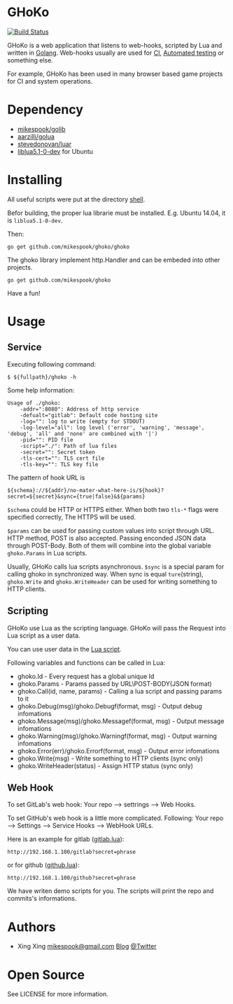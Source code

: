 GHoKo
=====

[![Build Status][travis-img]][travis]

GHoKo is a web application that listens to web-hooks, scripted by Lua and
written in [Golang][golang]. Web-hooks usually are used for [CI][ci], 
[Automated testing][auto-testing] or something else.

For example, GHoKo has been used in many browser based game projects for
CI and system operations.

Dependency
==========

 * [mikespook/golib][golib]
 * [aarzilli/golua][golua]
 * [stevedonovan/luar][luar]
 * [liblua5.1-0-dev][liblua] for Ubuntu

Installing
==========

All useful scripts were put at the directory [shell][shell].

Befor building, the proper lua librarie must be installed.
E.g. Ubuntu 14.04, it is `liblua5.1-0-dev`.

Then:

	go get github.com/mikespook/ghoko/ghoko

The ghoko library implement http.Handler and can be embeded into other projects.

	go get github.com/mikespook/ghoko

Have a fun!

Usage
=====

Service
-------

Executing following command:

	$ ${fullpath}/ghoko -h

Some help information:

	Usage of ./ghoko:
		-addr=":8080": Address of http service
		-defualt="gitlab": Default code hosting site
		-log="": log to write (empty for STDOUT)
		-log-level="all": log level ('error', 'warning', 'message', 'debug', 'all' and 'none' are combined with '|')
		-pid="": PID file
		-script="./": Path of lua files
		-secret="": Secret token
		-tls-cert="": TLS cert file
		-tls-key="": TLS key file
		

The pattern of hook URL is 

	${schema}://${addr}/no-mater-what-here-is/${hook}?secret=${secret}&sync={true|false}&${params}

`$schema` could be HTTP or HTTPS either. When both two `tls-*` flags were
specified correctly, The HTTPS will be used.

`$params` can be used for passing custom values into script through URL. 
HTTP method, POST is also accepted. Passing enconded JSON data through POST-Body.
Both of them will combine into the global variable `ghoko.Params` in Lua scripts.

Usually, GHoKo calls lua scripts asynchronous. `$sync` is a special param for
calling ghoko in synchronized way. When sync is equal `ture`(string), 
`ghoko.Write` and `ghoko.WriteHeader` can be used for writing something to 
HTTP clients.

Scripting
---------

GHoKo use Lua as the scripting language. GHoKo will pass the Request into
Lua script as a user data.

You can use user data in the [Lua script][demo].

Following variables and functions can be called in Lua:

 * ghoko.Id - Every request has a global unique Id
 * ghoko.Params - Params passed by URL\POST-BODY(JSON format)
 * ghoko.Call(id, name, params) - Calling a lua script and passing params to it
 * ghoko.Debug(msg)/ghoko.Debugf(format, msg) - Output debug infomations
 * ghoko.Message(msg)/ghoko.Messagef(format, msg) - Output message infomations
 * ghoko.Warning(msg)/ghoko.Warningf(format, msg) - Output warning infomations
 * ghoko.Error(err)/ghoko.Errorf(format, msg) - Output error infomations
 * ghoko.Write(msg) - Write something to HTTP clients (sync only)
 * ghoko.WriteHeader(status) - Assign HTTP status (sync only)

Web Hook
--------

To set GitLab's web hook: Your repo --> settrings --> Web Hooks.

To set GitHub's web hook is a little more complicated.
Following: Your repo --> Settings --> Service Hooks --> WebHook URLs.

Here is an example for gitlab ([gitlab.lua][gitlab-lua]):

	http://192.168.1.100/gitlab?secret=phrase

or for github ([github.lua][github-lua]):

	http://192.168.1.100/github?secret=phrase

We have writen demo scripts for you. The scripts will print the repo and commits's informations.

Authors
=======

 * Xing Xing <mikespook@gmail.com> [Blog][blog] [@Twitter][twitter]

Open Source
===========

See LICENSE for more information.

[gitlab]: http://www.gitlab.com
[github]: http://www.github.com
[ci]: http://en.wikipedia.org/wiki/Continuous_integration
[golang]: http://golang.org
[golib]: https://github.com/mikespook/golib
[golua]: https://github.com/aarzilli/golua
[luar]: https://github.com/stevedonovan/luar
[demo]: https://github.com/mikespook/ghoko/blob/master/foobar.lua
[blog]: http://mikespook.com
[twitter]: http://twitter.com/mikespook
[github-req]: https://help.github.com/articles/post-receive-hooks
[gitlab-req]: http://demo.gitlab.com/help/web_hooks
[rhodecode]: https://rhodecode.com/
[bitbucket]: https://bitbucket.org/
[github-lua]: https://github.com/mikespook/ghoko/blob/master/github.lua
[gitlab-lua]: https://github.com/mikespook/ghoko/blob/master/gitlab.lua
[travis-img]: https://travis-ci.org/mikespook/ghoko.png?branch=master
[travis]: https://travis-ci.org/mikespook/ghoko
[auto-testing]: http://en.wikipedia.org/wiki/Test_automation
[shell]: https://github.com/mikespook/ghoko/tree/master/shell  
[liblua]: http://packages.ubuntu.com/trusty/liblua5.1-0-dev
